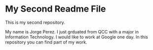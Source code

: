 # My Second Readme File

This is my second repository.

My name is Jorge Perez. I just grduated from QCC with a major in Information Technology. 
I would like to work at Google one day.
In this repository you can find part of my work.

